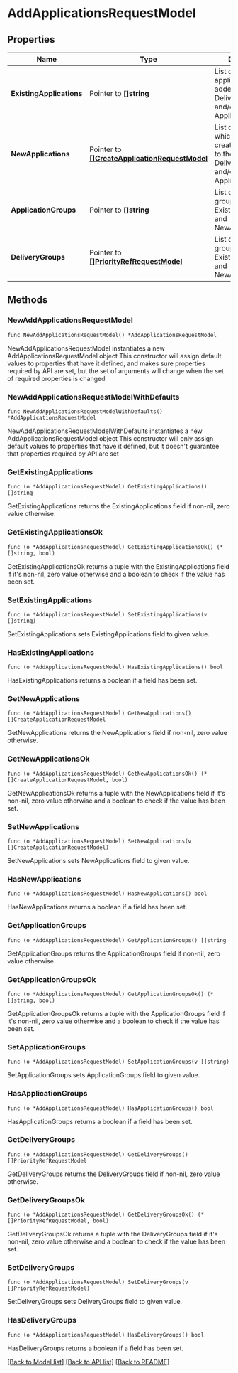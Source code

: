 # AddApplicationsRequestModel

## Properties

Name | Type | Description | Notes
------------ | ------------- | ------------- | -------------
**ExistingApplications** | Pointer to **[]string** | List of existing applications to be added to the DeliveryGroups and/or ApplicationGroups. | [optional] 
**NewApplications** | Pointer to [**[]CreateApplicationRequestModel**](CreateApplicationRequestModel.md) | List of applications which should be created and added to the DeliveryGroups and/or ApplicationGroups. | [optional] 
**ApplicationGroups** | Pointer to **[]string** | List of application groups to add the ExistingApplications and NewApplications to. | [optional] 
**DeliveryGroups** | Pointer to [**[]PriorityRefRequestModel**](PriorityRefRequestModel.md) | List of delivery groups to add the ExistingApplications and NewApplications to. | [optional] 

## Methods

### NewAddApplicationsRequestModel

`func NewAddApplicationsRequestModel() *AddApplicationsRequestModel`

NewAddApplicationsRequestModel instantiates a new AddApplicationsRequestModel object
This constructor will assign default values to properties that have it defined,
and makes sure properties required by API are set, but the set of arguments
will change when the set of required properties is changed

### NewAddApplicationsRequestModelWithDefaults

`func NewAddApplicationsRequestModelWithDefaults() *AddApplicationsRequestModel`

NewAddApplicationsRequestModelWithDefaults instantiates a new AddApplicationsRequestModel object
This constructor will only assign default values to properties that have it defined,
but it doesn't guarantee that properties required by API are set

### GetExistingApplications

`func (o *AddApplicationsRequestModel) GetExistingApplications() []string`

GetExistingApplications returns the ExistingApplications field if non-nil, zero value otherwise.

### GetExistingApplicationsOk

`func (o *AddApplicationsRequestModel) GetExistingApplicationsOk() (*[]string, bool)`

GetExistingApplicationsOk returns a tuple with the ExistingApplications field if it's non-nil, zero value otherwise
and a boolean to check if the value has been set.

### SetExistingApplications

`func (o *AddApplicationsRequestModel) SetExistingApplications(v []string)`

SetExistingApplications sets ExistingApplications field to given value.

### HasExistingApplications

`func (o *AddApplicationsRequestModel) HasExistingApplications() bool`

HasExistingApplications returns a boolean if a field has been set.

### GetNewApplications

`func (o *AddApplicationsRequestModel) GetNewApplications() []CreateApplicationRequestModel`

GetNewApplications returns the NewApplications field if non-nil, zero value otherwise.

### GetNewApplicationsOk

`func (o *AddApplicationsRequestModel) GetNewApplicationsOk() (*[]CreateApplicationRequestModel, bool)`

GetNewApplicationsOk returns a tuple with the NewApplications field if it's non-nil, zero value otherwise
and a boolean to check if the value has been set.

### SetNewApplications

`func (o *AddApplicationsRequestModel) SetNewApplications(v []CreateApplicationRequestModel)`

SetNewApplications sets NewApplications field to given value.

### HasNewApplications

`func (o *AddApplicationsRequestModel) HasNewApplications() bool`

HasNewApplications returns a boolean if a field has been set.

### GetApplicationGroups

`func (o *AddApplicationsRequestModel) GetApplicationGroups() []string`

GetApplicationGroups returns the ApplicationGroups field if non-nil, zero value otherwise.

### GetApplicationGroupsOk

`func (o *AddApplicationsRequestModel) GetApplicationGroupsOk() (*[]string, bool)`

GetApplicationGroupsOk returns a tuple with the ApplicationGroups field if it's non-nil, zero value otherwise
and a boolean to check if the value has been set.

### SetApplicationGroups

`func (o *AddApplicationsRequestModel) SetApplicationGroups(v []string)`

SetApplicationGroups sets ApplicationGroups field to given value.

### HasApplicationGroups

`func (o *AddApplicationsRequestModel) HasApplicationGroups() bool`

HasApplicationGroups returns a boolean if a field has been set.

### GetDeliveryGroups

`func (o *AddApplicationsRequestModel) GetDeliveryGroups() []PriorityRefRequestModel`

GetDeliveryGroups returns the DeliveryGroups field if non-nil, zero value otherwise.

### GetDeliveryGroupsOk

`func (o *AddApplicationsRequestModel) GetDeliveryGroupsOk() (*[]PriorityRefRequestModel, bool)`

GetDeliveryGroupsOk returns a tuple with the DeliveryGroups field if it's non-nil, zero value otherwise
and a boolean to check if the value has been set.

### SetDeliveryGroups

`func (o *AddApplicationsRequestModel) SetDeliveryGroups(v []PriorityRefRequestModel)`

SetDeliveryGroups sets DeliveryGroups field to given value.

### HasDeliveryGroups

`func (o *AddApplicationsRequestModel) HasDeliveryGroups() bool`

HasDeliveryGroups returns a boolean if a field has been set.


[[Back to Model list]](../README.md#documentation-for-models) [[Back to API list]](../README.md#documentation-for-api-endpoints) [[Back to README]](../README.md)



